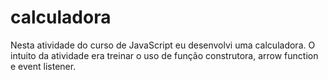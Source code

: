 # calculadora

Nesta atividade do curso de JavaScript eu desenvolvi uma calculadora.
O intuito da atividade era treinar o uso de função construtora, arrow function e event listener.
